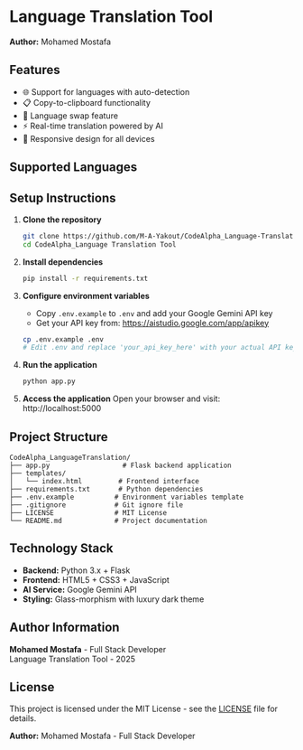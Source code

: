 # Language Translation Tool
**Author:** Mohamed Mostafa

## Features

- 🌐 Support for languages with auto-detection
- 📋 Copy-to-clipboard functionality
- 🔄 Language swap feature
- ⚡ Real-time translation powered by AI
- 📱 Responsive design for all devices

## Supported Languages

## Setup Instructions

1. **Clone the repository**
   ```bash
   git clone https://github.com/M-A-Yakout/CodeAlpha_Language-Translation-Tool.git
   cd CodeAlpha_Language Translation Tool
   ```

2. **Install dependencies**
   ```bash
   pip install -r requirements.txt
   ```

3. **Configure environment variables**
   - Copy `.env.example` to `.env` and add your Google Gemini API key
   - Get your API key from: https://aistudio.google.com/app/apikey
   ```bash
   cp .env.example .env
   # Edit .env and replace 'your_api_key_here' with your actual API key
   ```

4. **Run the application**
   ```bash
   python app.py
   ```

5. **Access the application**
   Open your browser and visit: http://localhost:5000

## Project Structure

```
CodeAlpha_LanguageTranslation/
├── app.py                  # Flask backend application
├── templates/
│   └── index.html         # Frontend interface
├── requirements.txt       # Python dependencies
├── .env.example          # Environment variables template
├── .gitignore            # Git ignore file
├── LICENSE               # MIT License
└── README.md             # Project documentation
```

## Technology Stack

- **Backend:** Python 3.x + Flask
- **Frontend:** HTML5 + CSS3 + JavaScript
- **AI Service:** Google Gemini API
- **Styling:** Glass-morphism with luxury dark theme

## Author Information

**Mohamed Mostafa** - Full Stack Developer  
Language Translation Tool - 2025

## License

This project is licensed under the MIT License - see the [LICENSE](LICENSE) file for details.

**Author:** Mohamed Mostafa - Full Stack Developer
